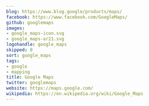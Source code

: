 ```yaml
---
blog: https://www.blog.google/products/maps/
facebook: https://www.facebook.com/GoogleMaps/
github: googlemaps
images:
- google_maps-icon.svg
- google_maps-ar21.svg
logohandle: google_maps
skipped: 0
sort: google_maps
tags:
- google
- mapping
title: Google Maps
twitter: googlemaps
website: https://maps.google.com/
wikipedia: https://en.wikipedia.org/wiki/Google_Maps
---
```

